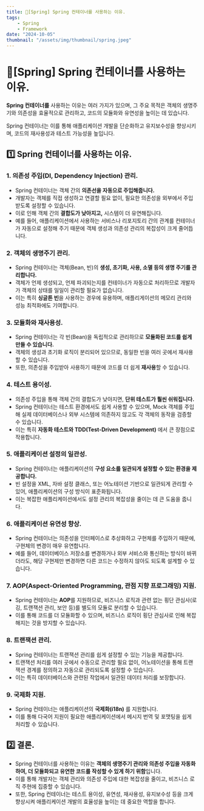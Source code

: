 ```yaml
---
title: 🍃[Spring] Spring 컨테이너를 사용하는 이유.
tags:
    - Spring
    - Framework
date: "2024-10-05"
thumbnail: "/assets/img/thumbnail/spring.jpeg"
---
```


# 🍃[Spring] Spring 컨테이너를 사용하는 이유.

**Spring 컨테이너를** 사용하는 이유는 여러 가지가 있으며, 그 주요 목적은 객체의 생명주기와 의존성을 효율적으로 관리하고, 코드의 모듈화와 유연성을 높이는 데 있습니다.

Spring 컨테이너는 이를 통해 애플리케이션 개발을 단순화하고 유지보수성을 향상시키며, 코드의 재사용성과 테스트 가능성을 높입니다.

## 1️⃣ Spring 컨테이너를 사용하는 이유.

### 1. 의존성 주입(DI, Dependency Injection) 관리.
- Spring 컨테이너는 객체 간의 **의존선을 자동으로 주입해줍니다.**
- 개발자는 객체를 직접 생성하고 연결할 필요 없이, 필요한 의존성을 외부에서 주입받도록 설정할 수 있습니다.
- 이로 인해 객체 간의 **결합도가 낮아지고,** 시스템이 더 유연해집니다.
- 예를 들어, 애플리케이션에서 사용하는 서비스나 리포지토리 간의 관계를 컨테이너가 자동으로 설정해 주기 때문에 객체 생성과 의존성 관리의 복잡성이 크게 줄어듭니다.

### 2. 객체의 생명주기 관리.
- Spring 컨테이너는 객체(Bean, 빈)의 **생성, 초기화, 사용, 소멸 등의 생명 주기를 관리합니다.**
- 객체가 언제 생성되고, 언제 파괴되는지를 컨테이너가 자동으로 처리하므로 개발자가 객체의 상태를 일일이 관리할 필요가 없습니다.
- 이는 특히 **싱글톤 빈**을 사용하는 경우에 유용하며, 애플리게이션의 메모리 관리와 성능 최적화에도 기여합니다.

### 3. 모듈화와 재사용성.
- Spring 컨테이너는 각 빈(Bean)을 독립적으로 관리하므로 **모듈화된 코드를 쉽게 만들 수 있습니다.**
- 객체의 생성과 초기화 로직이 분리되어 있으므로, 동일한 빈을 여러 곳에서 재사용할 수 있습니다.
- 또한, 의존성을 주입받아 사용하기 때문에 코드를 더 쉽게 **재사용**할 수 있습니다.

### 4. 테스트 용이성.
- 의존성 주입을 통해 객체 간의 결합도가 낮아지면, **단위 테스트가 훨씬 쉬워집니다.**
- Spring 컨테이너는 테스트 환경에서도 쉽게 사용할 수 있으며, Mock 객체를 주입해 실제 데이터베이스나 외부 시스템에 의존하지 않고도 각 객체의 동작을 검증할 수 있습니다.
- 이는 특히 **자동화 테스트와 TDD(Test-Driven Development)** 에서 큰 장점으로 작용합니다.

### 5. 애플리케이션 설정의 일관성.
- Spring 컨테이너는 애플리케이션의 **구성 요소를 일관되게 설정할 수 있는 환경을 제공합니다.**
- 빈 설정을 XML, 자바 설정 클래스, 또는 어노테이션 기반으로 일관되게 관리할 수 있어, 애플리케이션의 구성 방식이 표준화됩니다.
- 이는 복잡한 애플리케이션에서도 설정 관리의 복잡성을 줄이는 데 큰 도움을 줍니다.

### 6. 애플리케이션 유연성 향상.
- Spring 컨테이너는 의존성을 인터페이스로 추상화하고 구현체를 주입하기 때문에, 구현체의 변경이 매우 유연합니다.
- 예를 들어, 데이터베이스 저장소를 변경하거나 외부 서비스와 통신하는 방식이 바뀌더라도, 해당 구현제만 변경하면 다른 코드는 수정하지 않아도 되도록 설계할 수 있습니다.

### 7. AOP(Aspect-Oriented Programming, 관점 지향 프로그래밍) 지원.
- Spring 컨테이너는 **AOP**를 지원하므로, 비즈니스 로직과 관련 없는 횡단 관심사(로깅, 트랜잭션 관리, 보안 등)를 별도의 모듈로 분리할 수 있습니다.
- 이를 통해 코드를 더 모듈화할 수 있으며, 비즈니스 로직이 횡단 관심사로 인해 복잡해지는 것을 방지할 수 있습니다.

### 8. 트랜잭션 관리.
- Spring 컨테이너는 트랜잭션 관리를 쉽게 설정할 수 있는 기능을 제공합니다.
- 트랜잭션 처리를 여러 곳에서 수동으로 관리할 필요 없이, 어노테이션을 통해 트랜잭션 경계를 정의하고 자동으로 관리되도록 설정할 수 있습니다.
- 이는 특히 데이터베이스와 관련된 작업에서 일관된 데이터 처리를 보장합니다.

### 9. 국제화 지원.
- Spring 컨테이너는 애플리케이션의 **국제화(i18n)** 를 지원합니다.
- 이를 통해 다국어 지원이 필요한 애플리케이션에서 메시지 번역 및 포맷팅을 쉽게 처리할 수 있습니다.

## 2️⃣ 결론.
- Spring 컨테이너를 사용하는 이유는 **객체의 생명주기 관리와 의존성 주입을 자동화하여, 더 모듈화되고 유연한 코드를 작성할 수 있게 하기 위함**입니다.
- 이를 통해 개발자는 객체 관리와 의존성 주입에 대한 복잡성을 줄이고, 비즈니스 로직 주현에 집중할 수 있습니다.
- 또한, Spring 컨테이너는 테스트 용이성, 유연성, 재사용성, 유지보수성 등을 크게 향상시켜 애플리케이션 개발의 효율성을 높이는 데 중요한 역할을 합니다.
